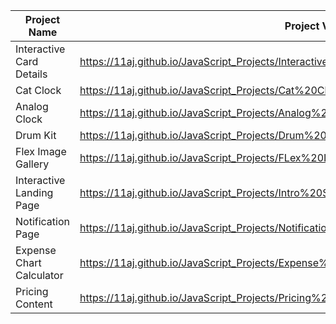| Project Name          |  Project View Link |
| ----------------------| ------------------|
| Interactive Card Details | https://11aj.github.io/JavaScript_Projects/Interactive%20Card%20Details%20Form/index.html                           |
| Cat Clock                | https://11aj.github.io/JavaScript_Projects/Cat%20Clock/Cat%20Clock.html                                             |
| Analog Clock             | https://11aj.github.io/JavaScript_Projects/Analog%20Clock/index.html                                                |
| Drum Kit                 | https://11aj.github.io/JavaScript_Projects/Drum%20Kit/index.html                                                    |
| Flex Image Gallery       | https://11aj.github.io/JavaScript_Projects/FLex%20Image%20Gallery/index.html                                        |  
| Interactive Landing Page | https://11aj.github.io/JavaScript_Projects/Intro%20Section%20With%20dropdown%20menu/index.html                      | 
| Notification Page        | https://11aj.github.io/JavaScript_Projects/Notification%20Page/index.html                                           |
| Expense Chart Calculator | https://11aj.github.io/JavaScript_Projects/Expense%20Chart%20Component/index.html                                   |
| Pricing Content          | https://11aj.github.io/JavaScript_Projects/Pricing%20Content%20with%20Toggle%20Button/index.html                    |
